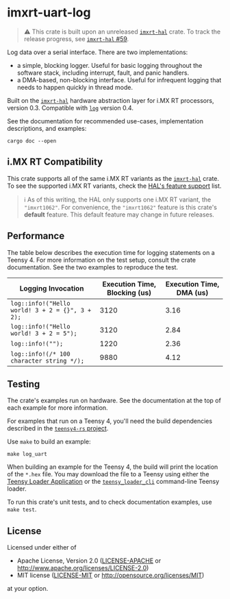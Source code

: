 # imxrt-uart-log

> :warning: This crate is built upon an unreleased [`imxrt-hal`] crate. To track the release progress, see [`imxrt-hal` #59](https://github.com/imxrt-rs/imxrt-rs/issues/59).

Log data over a serial interface. There are two implementations:

- a simple, blocking logger. Useful for basic logging throughout the software stack, including interrupt, fault, and panic handlers.
- a DMA-based, non-blocking interface. Useful for infrequent logging that needs to happen quickly in thread mode.

Built on the [`imxrt-hal`] hardware abstraction layer for i.MX RT processors, version 0.3. Compatible with [`log`] version 0.4.

[`imxrt-hal`]: https://crates.io/crates/imxrt-hal
[`log`]: https://crates.io/crates/log

See the documentation for recommended use-cases, implementation descriptions, and examples:

```
cargo doc --open
```

## i.MX RT Compatibility

This crate supports all of the same i.MX RT variants as the [`imxrt-hal`] crate. To see the supported i.MX RT variants, check the [HAL's feature support](https://github.com/imxrt-rs/imxrt-rs#hal) list.

> :information_source: As of this writing, the HAL only supports one i.MX RT variant, the `"imxrt1062"`. For convenience, the `"imxrt1062"` feature is this crate's **default** feature. This default feature may change in future releases.

## Performance

The table below describes the execution time for logging statements on a Teensy 4. For more information on the test setup, consult the crate documentation. See the two examples to reproduce the test.

| Logging Invocation                                    | Execution Time, Blocking (us) | Execution Time, DMA (us) |
| ----------------------------------------------------- | ----------------------------- | ------------------------ |
| `log::info!("Hello world! 3 + 2 = {}", 3 + 2);`       | 3120                          | 3.16                     |
| `log::info!("Hello world! 3 + 2 = 5");`               | 3120                          | 2.84                     |
| `log::info!("");`                                     | 1220                          | 2.36                     |
| `log::info!(/* 100 character string */);`             | 9880                          | 4.12                     |

## Testing

The crate's examples run on hardware. See the documentation at the top of each example for more information.

For examples that run on a Teensy 4, you'll need the build dependencies described in the [`teensy4-rs` project](https://github.com/mciantyre/teensy4-rs#dependencies).

Use `make` to build an example:

```
make log_uart
```

When building an example for the Teensy 4, the build will print the location of the `*.hex` file. You may download the file to a Teensy using either the [Teensy Loader Application](https://www.pjrc.com/teensy/loader.html) or the [`teensy_loader_cli`](https://github.com/PaulStoffregen/teensy_loader_cli) command-line Teensy loader.

To run this crate's unit tests, and to check documentation examples, use `make test`.

## License

Licensed under either of

- Apache License, Version 2.0 ([LICENSE-APACHE](LICENSE-APACHE) or
  http://www.apache.org/licenses/LICENSE-2.0)
- MIT license ([LICENSE-MIT](LICENSE-MIT) or http://opensource.org/licenses/MIT)

at your option.